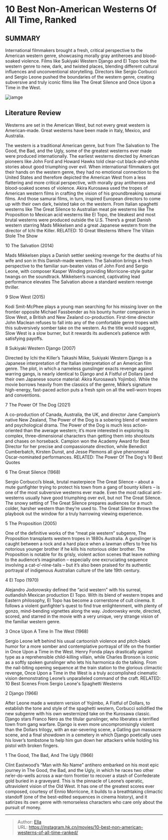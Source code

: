 # 10 Best Non-American Westerns Of All Time, Ranked


## SUMMARY 


 International filmmakers brought a fresh, critical perspective to the American western genre, showcasing morally gray antiheroes and blood-soaked violence. 
 Films like Sukiyaki Western Django and El Topo took the western genre to new, dark, and twisted places, blending different cultural influences and unconventional storytelling. 
 Directors like Sergio Corbucci and Sergio Leone pushed the boundaries of the western genre, creating subversive and truly iconic films like The Great Silence and Once Upon a Time in the West. 

![iamge](https://static1.srcdn.com/wordpress/wp-content/uploads/2023/09/collage-of-ray-winstone-in-the-proposition-clint-eastwood-in-the-good-the-bad-and-the-ugly-and-alejandro-jodorowsky-in-el-topo.jpg)

## Literature Review
Westerns are set in the American West, but not every great western is American-made. Great westerns have been made in Italy, Mexico, and Australia.




The western is a traditional American genre, but from The Salvation to The Good, the Bad, and the Ugly, some of the greatest westerns ever made were produced internationally. The earliest westerns directed by American pioneers like John Ford and Howard Hawks told clear-cut black-and-white stories about good triumphing over evil. When international filmmakers got their hands on the western genre, they had no emotional connection to the United States and therefore depicted the American West from a less flattering and more critical perspective, with morally gray antiheroes and blood-soaked scenes of violence.
Akira Kurosawa used the tropes of American western films in crafting the vision of his groundbreaking samurai films. And those samurai films, in turn, inspired European directors to come up with their own dark, twisted take on the western. From Italian spaghetti westerns like The Great Silence to Australian meat pie westerns like The Proposition to Mexican acid westerns like El Topo, the bleakest and most brutal westerns were produced outside the U.S. There’s a great Danish western starring Mads Mikkelsen and a great Japanese western from the director of Ichi the Killer.
RELATED: 10 Great Westerns Where The Villain Stole The Show









 








 10  The Salvation (2014) 
        

Mads Mikkelsen plays a Danish settler seeking revenge for the deaths of his wife and son in this Danish-made western. The Salvation brings a fresh perspective to the familiar sun-beaten vistas of John Ford and Sergio Leone, with composer Kasper Winding providing Morricone-style guitar twangs on the soundtrack. Mikkelsen’s nuanced, captivating lead performance elevates The Salvation above a standard western revenge thriller.





 9  Slow West (2015) 
        

Kodi Smit-McPhee plays a young man searching for his missing lover on the frontier opposite Michael Fassbender as his bounty hunter companion in Slow West, a British and New Zealand co-production. First-time director John Maclean refuses to fall into any of the comfortable genre tropes with this subversively somber take on the western. As the title would suggest, Slow West is a slow burner, but it rewards its audience’s patience with satisfying payoffs.





 8  Sukiyaki Western Django (2007) 
        

Directed by Ichi the Killer’s Takashi Miike, Sukiyaki Western Django is a Japanese interpretation of the Italian interpretation of an American film genre. The plot, in which a nameless gunslinger exacts revenge against warring gangs, is nearly identical to Django and A Fistful of Dollars (and their own Japanese source material: Akira Kurosawa’s Yojimbo). While the movie borrows heavily from the classics of the genre, Miike’s signature high-energy, fast-paced action puts a fresh spin on all the well-worn tropes and conventions.





 7  The Power Of The Dog (2021) 
        

A co-production of Canada, Australia, the UK, and director Jane Campion’s native New Zealand, The Power of the Dog is a sobering blend of western and psychological drama. The Power of the Dog is much less action-oriented than the average western; it’s more interested in exploring its complex, three-dimensional characters than getting them into shootouts and chases on horseback. Campion won the Academy Award for Best Director for her precise and compassionate direction, while Benedict Cumberbatch, Kirsten Dunst, and Jesse Plemons all give phenomenal Oscar-nominated performances.
RELATED: The Power Of The Dog&#39;s 10 Best Quotes





 6  The Great Silence (1968) 
        

Sergio Corbucci’s bleak, brutal masterpiece The Great Silence – about a mute gunfighter trying to protect his town from a gang of bounty killers – is one of the most subversive westerns ever made. Even the most radical anti-westerns usually have good triumphing over evil, but not The Great Silence. The snowy setting of The Great Silence prepares audiences for a much colder, harsher western than they’re used to. The Great Silence throws the playbook out the window for a truly harrowing viewing experience.





 5  The Proposition (2005) 
        

One of the definitive works of the “meat pie western” subgenre, The Proposition transplants western tropes in 1880s Australia. A gunslinger is caught between a rock and a hard place when a lawman offers to free his notorious younger brother if he kills his notorious older brother. The Proposition is notable for its grisly, violent action scenes that leave nothing to the audience’s imagination – especially one excruciating sequence involving a cat-o’-nine-tails – but it’s also been praised for its authentic portrayal of indigenous Australian culture of the late 19th century.





 4  El Topo (1970) 
        

Alejandro Jodorowsky defined the “acid western” with his surreal, outlandish Mexican production El Topo. With its blend of western tropes and Eastern philosophy, El Topo has become a cornerstone of cult cinema. It follows a violent gunfighter’s quest to find true enlightenment, with plenty of gonzo, mind-bending vignettes along the way. Jodorowsky wrote, directed, scored, and starred in the movie with a very unique, very strange vision of the familiar western genre.





 3  Once Upon A Time In The West (1968) 
        

Sergio Leone left behind his usual cartoonish violence and pitch-black humor for a more somber and contemplative portrayal of life on the frontier in Once Upon a Time in the West. Henry Fonda plays drastically against type as a reprehensible child-killing villain, while Charles Bronson is iconic as a softly spoken gunslinger who lets his harmonica do the talking. From the nail-biting opening sequence at the train station to the glorious climactic revenge, Once Upon a Time in the West is a truly accomplished cinematic vision demonstrating Leone’s unparalleled command of the craft.
RELATED: 10 Best Scenes From Sergio Leone&#39;s Spaghetti Westerns





 2  Django (1966) 
        

After Leone made a western version of Yojimbo, A Fistful of Dollars, to establish the tone and style of the spaghetti western, Corbucci solidified the new subgenre with his own westernized take on the Kurosawa classic. Django stars Franco Nero as the titular gunslinger, who liberates a terrified town from gang warfare. Django is even more uncompromisingly violent than the Dollars trilogy, with an ear-severing scene, a Gatling gun massacre scene, and a final showdown in a cemetery in which Django poetically uses his lover’s tombstone to help him gun down her attackers while holding his pistol with broken fingers.





 1  The Good, The Bad, And The Ugly (1966) 
        

Clint Eastwood’s “Man with No Name” antihero embarked on his most epic journey in The Good, the Bad, and the Ugly, in which he races two other ne’er-do-wells across a war-torn frontier to recover a stash of Confederate gold buried in a graveyard. This is the pinnacle of Leone’s operatic, ultraviolent vision of the Old West. It has one of the greatest scores ever composed, courtesy of Ennio Morricone, it builds to a breathtaking climactic standoff (one of the best-edited sequences in cinema history), and it satirizes its own genre with remorseless characters who care only about the pursuit of money. 

---

> Author: [Ella](https://instagram.hk.cn/)  
> URL: https://instagram.hk.cn/movies/10-best-non-american-westerns-of-all-time-ranked/  

